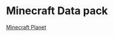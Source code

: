 # Minecraft Data pack
[Minecraft Planet](https://www.planetminecraft.com/member/paul90317/submissions/?morder=order_latest)  

